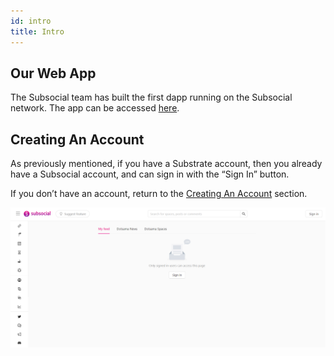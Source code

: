 ```yaml
---
id: intro
title: Intro
---
```

## Our Web App

The Subsocial team has built the first dapp running on the Subsocial network. The app can be accessed [here](https://app.subsocial.network).

## Creating An Account
As previously mentioned, if you have a Substrate account, then you already have a Subsocial account, and can sign in with the “Sign In” button. 

If you don’t have an account, return to the [Creating An Account](../account-setup/CreatingAnAccount.md) section.

<img src="../../../../static/img/getting-started-7.png" width="800" />
